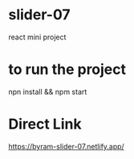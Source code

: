 # slider-07
react mini project


# to run the project

npn install && npm start

# Direct Link

https://byram-slider-07.netlify.app/
